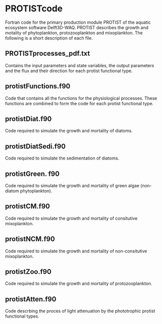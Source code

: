 # PROTISTcode
Fortran code for the primary production module PROTIST of the aquatic ecosystem software Delft3D-WAQ. PROTIST describes the growth and motality of phytoplankton, protozooplankton and mixoplankton. The following is a short description of each file.

## PROTISTprocesses_pdf.txt
Contains the input parameters and state variables, the output parameters and the flux and their direction for each protist functional type.

## protistFunctions.f90
Code that contains all the functions for the physiological processes. These functions are combined to form the code for each protist functional type. 

## protistDiat.f90
Code required to simulate the growth and mortality of diatoms.

## protistDiatSedi.f90
Code required to simulate the sedimentation of diatoms.

## protistGreen. f90
Code required to simulate the growth and mortality of green algae (non-diatom phytoplankton).

## protistCM.f90
Code required to simulate the growth and mortality of consitutive mixoplankton. 

## protistNCM.f90
Code required to simulate the growth and mortality of non-consitutive mixoplankton.

## protistZoo.f90
Code required to simulate the growth and mortality of protozooplankton.

## protistAtten.f90
Code descrbing the proces of light attenuation by the phototrophic protist functional types.

